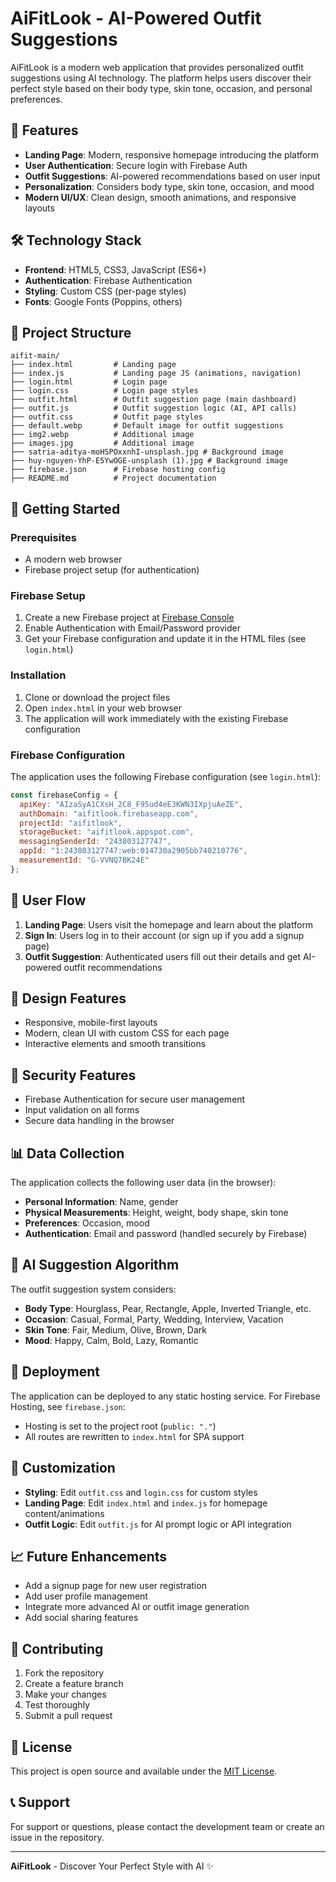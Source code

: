 # AiFitLook - AI-Powered Outfit Suggestions

AiFitLook is a modern web application that provides personalized outfit suggestions using AI technology. The platform helps users discover their perfect style based on their body type, skin tone, occasion, and personal preferences.

## 🌟 Features

- **Landing Page**: Modern, responsive homepage introducing the platform
- **User Authentication**: Secure login with Firebase Auth
- **Outfit Suggestions**: AI-powered recommendations based on user input
- **Personalization**: Considers body type, skin tone, occasion, and mood
- **Modern UI/UX**: Clean design, smooth animations, and responsive layouts

## 🛠️ Technology Stack

- **Frontend**: HTML5, CSS3, JavaScript (ES6+)
- **Authentication**: Firebase Authentication
- **Styling**: Custom CSS (per-page styles)
- **Fonts**: Google Fonts (Poppins, others)

## 📁 Project Structure

```
aifit-main/
├── index.html         # Landing page
├── index.js           # Landing page JS (animations, navigation)
├── login.html         # Login page
├── login.css          # Login page styles
├── outfit.html        # Outfit suggestion page (main dashboard)
├── outfit.js          # Outfit suggestion logic (AI, API calls)
├── outfit.css         # Outfit page styles
├── default.webp       # Default image for outfit suggestions
├── img2.webp          # Additional image
├── images.jpg         # Additional image
├── satria-aditya-moHSPOxxnhI-unsplash.jpg # Background image
├── huy-nguyen-YhP-E5YwOGE-unsplash (1).jpg # Background image
├── firebase.json      # Firebase hosting config
├── README.md          # Project documentation
```

## 🚀 Getting Started

### Prerequisites
- A modern web browser
- Firebase project setup (for authentication)

### Firebase Setup
1. Create a new Firebase project at [Firebase Console](https://console.firebase.google.com/)
2. Enable Authentication with Email/Password provider
3. Get your Firebase configuration and update it in the HTML files (see `login.html`)

### Installation
1. Clone or download the project files
2. Open `index.html` in your web browser
3. The application will work immediately with the existing Firebase configuration

### Firebase Configuration
The application uses the following Firebase configuration (see `login.html`):
```javascript
const firebaseConfig = {
  apiKey: "AIzaSyA1CXsH_2C8_F95ud4eE3KWN3IXpjuAeZE",
  authDomain: "aifitlook.firebaseapp.com",
  projectId: "aifitlook",
  storageBucket: "aifitlook.appspot.com",
  messagingSenderId: "243803127747",
  appId: "1:243803127747:web:014730a2905bb740210776",
  measurementId: "G-VVNQ7BK24E"
};
```

## 📱 User Flow

1. **Landing Page**: Users visit the homepage and learn about the platform
2. **Sign In**: Users log in to their account (or sign up if you add a signup page)
3. **Outfit Suggestion**: Authenticated users fill out their details and get AI-powered outfit recommendations

## 🎨 Design Features

- Responsive, mobile-first layouts
- Modern, clean UI with custom CSS for each page
- Interactive elements and smooth transitions

## 🔐 Security Features

- Firebase Authentication for secure user management
- Input validation on all forms
- Secure data handling in the browser

## 📊 Data Collection

The application collects the following user data (in the browser):
- **Personal Information**: Name, gender
- **Physical Measurements**: Height, weight, body shape, skin tone
- **Preferences**: Occasion, mood
- **Authentication**: Email and password (handled securely by Firebase)

## 🎯 AI Suggestion Algorithm

The outfit suggestion system considers:
- **Body Type**: Hourglass, Pear, Rectangle, Apple, Inverted Triangle, etc.
- **Occasion**: Casual, Formal, Party, Wedding, Interview, Vacation
- **Skin Tone**: Fair, Medium, Olive, Brown, Dark
- **Mood**: Happy, Calm, Bold, Lazy, Romantic

## 🚀 Deployment

The application can be deployed to any static hosting service. For Firebase Hosting, see `firebase.json`:
- Hosting is set to the project root (`public: "."`)
- All routes are rewritten to `index.html` for SPA support

## 🔧 Customization

- **Styling**: Edit `outfit.css` and `login.css` for custom styles
- **Landing Page**: Edit `index.html` and `index.js` for homepage content/animations
- **Outfit Logic**: Edit `outfit.js` for AI prompt logic or API integration

## 📈 Future Enhancements

- Add a signup page for new user registration
- Add user profile management
- Integrate more advanced AI or outfit image generation
- Add social sharing features

## 🤝 Contributing

1. Fork the repository
2. Create a feature branch
3. Make your changes
4. Test thoroughly
5. Submit a pull request

## 📄 License

This project is open source and available under the [MIT License](LICENSE).

## 📞 Support

For support or questions, please contact the development team or create an issue in the repository.

---

**AiFitLook** - Discover Your Perfect Style with AI ✨ 
